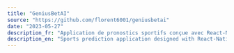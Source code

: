 ```yaml
---
title: "GeniusBetAI"
source: "https://github.com/florent6001/geniusbetai"
date: "2023-05-27"
description_fr: "Application de pronostics sportifs conçue avec React-Native. Récupère et afficher les pronostics sportif des matchs à venir via une API."
description_en: "Sports prediction application designed with React-Native. Retrieves and displays sports match predictions for upcoming matches via an API"
---
```

